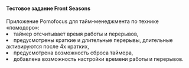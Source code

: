 <h4>Тестовое задание Front Seasons</h4>
Приложение Pomofocus для тайм-менеджмента по технике «помодоро»:
<li>таймер отсчитывает время работы и перерывов,</li>
<li>предусмотрены краткие и длительные перерывы, длительные активируются после 4х кратких,</li>
<li>предусмотрена возможность сброса таймера,</li>
<li>добавлена возможность настройки времени работы и перерывов.</li>
